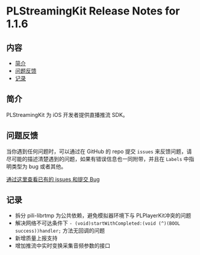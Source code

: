 # PLStreamingKit Release Notes for 1.1.6

## 内容

- [简介](#简介)
- [问题反馈](#问题反馈)
- [记录](#记录)

## 简介

PLStreamingKit 为 iOS 开发者提供直播推流 SDK。

## 问题反馈

当你遇到任何问题时，可以通过在 GitHub 的 repo 提交 ```issues``` 来反馈问题，请尽可能的描述清楚遇到的问题，如果有错误信息也一同附带，并且在 ```Labels``` 中指明类型为 bug 或者其他。

[通过这里查看已有的 issues 和提交 Bug](https://github.com/pili-engineering/PLStreamingKit/issues)

## 记录

- 拆分 pili-librtmp 为公共依赖，避免模拟器环境下与 PLPlayerKit冲突的问题
- 解决网络不可达条件下 `- (void)startWithCompleted:(void (^)(BOOL success))handler;` 方法无回调的问题
- 新增质量上报支持
- 增加推流中实时变换采集音频参数的接口

